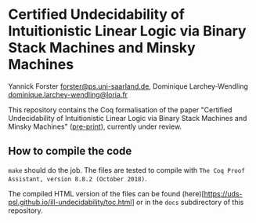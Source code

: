 # Certified Undecidability of Intuitionistic Linear Logic via Binary Stack Machines and Minsky Machines

Yannick Forster <forster@ps.uni-saarland.de>, Dominique Larchey-Wendling <dominique.larchey-wendling@loria.fr>

This repository contains the Coq formalisation of the paper "Certified Undecidability of Intuitionistic Linear Logic via Binary Stack Machines and Minsky Machines" ([pre-print](https://www.ps.uni-saarland.de/~forster/downloads/certified-undecidability-of-ill.pdf)), currently under review.

## How to compile the code

`make` should do the job. The files are tested to compile with `The Coq Proof Assistant, version 8.8.2 (October 2018)`.

The compiled HTML version of the files can be found (here)[https://uds-psl.github.io/ill-undecidability/toc.html] or in the `docs` subdirectory of this repository.
